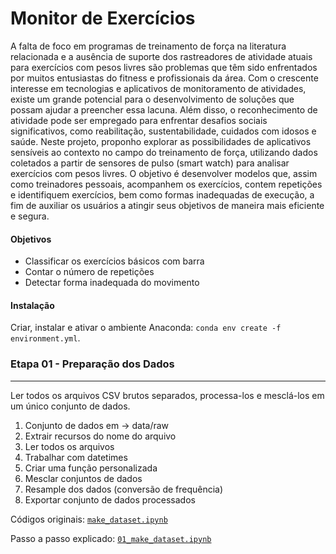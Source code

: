 # Monitor de Exercícios

A falta de foco em programas de treinamento de força na literatura relacionada e a ausência de suporte dos rastreadores de atividade atuais 
para exercícios com pesos livres são problemas que têm sido enfrentados por muitos entusiastas do fitness e profissionais da área. Com o crescente 
interesse em tecnologias e aplicativos de monitoramento de atividades, existe um grande potencial para o desenvolvimento de soluções que possam ajudar 
a preencher essa lacuna. Além disso, o reconhecimento de atividade pode ser empregado para enfrentar desafios sociais significativos, como reabilitação, 
sustentabilidade, cuidados com idosos e saúde. Neste projeto, proponho explorar as possibilidades de aplicativos sensíveis ao contexto no campo do 
treinamento de força, utilizando dados coletados a partir de sensores de pulso (smart watch) para analisar exercícios com pesos livres. O objetivo é 
desenvolver modelos que, assim como treinadores pessoais, acompanhem os exercícios, contem repetições e identifiquem exercícios, bem como formas 
inadequadas de execução, a fim de auxiliar os usuários a atingir seus objetivos de maneira mais eficiente e segura.

#### Objetivos
* Classificar os exercícios básicos com barra
* Contar o número de repetições
* Detectar forma inadequada do movimento

#### Instalação
Criar, instalar e ativar o ambiente  Anaconda: `conda env create -f environment.yml`.

### **Etapa 01 - Preparação dos Dados**
---
Ler todos os arquivos CSV brutos separados, processa-los e mesclá-los em um único conjunto de dados.
01. Conjunto de dados em → data/raw
02. Extrair recursos do nome do arquivo
03. Ler todos os arquivos
04. Trabalhar com datetimes
05. Criar uma função personalizada
06. Mesclar conjuntos de dados
07. Resample dos dados (conversão de frequência)
08. Exportar conjunto de dados processados

Códigos originais: [`make_dataset.ipynb`](src/data/make_dataset.py)

Passo a passo explicado: [`01_make_dataset.ipynb`](notebooks/01_make_dataset.ipynb)
